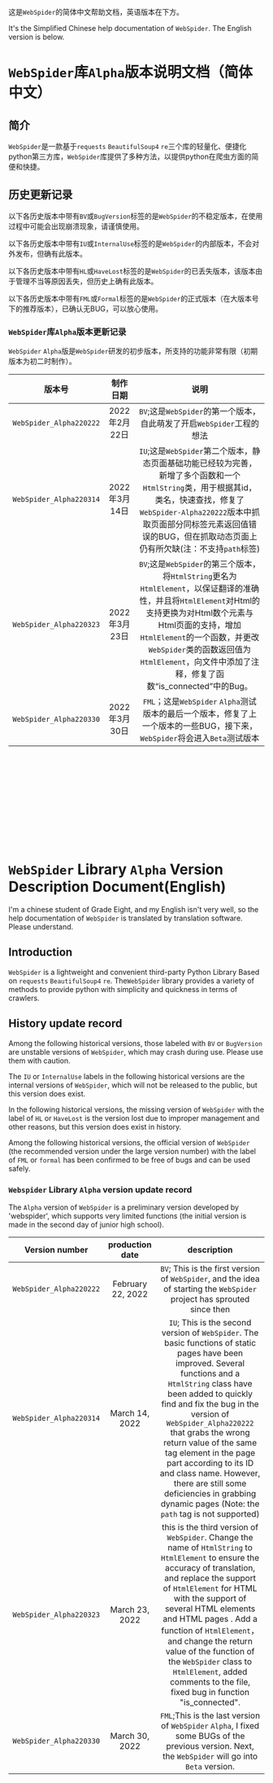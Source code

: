 这是`WebSpider`的简体中文帮助文档，英语版本在下方。

It's the Simplified Chinese help documentation of `WebSpider`. The English version is  below.


# `WebSpider`库`Alpha`版本说明文档（简体中文）

## 简介
`WebSpider`是一款基于`requests` `BeautifulSoup4` `re`三个库的轻量化、便捷化python第三方库，`WebSpider`库提供了多种方法，以提供python在爬虫方面的简便和快捷。

## 历史更新记录
以下各历史版本中带有`BV`或`BugVersion`标签的是`WebSpider`的不稳定版本，在使用过程中可能会出现崩溃现象，请谨慎使用。

以下各历史版本中带有`IU`或`InternalUse`标签的是`WebSpider`的内部版本，不会对外发布，但确有此版本。

以下各历史版本中带有`HL`或`HaveLost`标签的是`WebSpider`的已丢失版本，该版本由于管理不当等原因丢失，但历史上确有此版本。

以下各历史版本中带有`FML`或`Formal`标签的是`WebSpider`的正式版本（在大版本号下的推荐版本），已确认无BUG，可以放心使用。

### `WebSpider`库`Alpha`版本更新记录
`WebSpider` `Alpha`版是`WebSpider`研发的初步版本，所支持的功能非常有限（初期版本为初二时制作）。

|           版本号           |    制作日期    |                                                                                                      说明                                                                                                      |
|:-----------------------:|:----------:|:------------------------------------------------------------------------------------------------------------------------------------------------------------------------------------------------------------:|
| `WebSpider_Alpha220222` | 2022年2月22日 |                                                                               `BV`;这是`WebSpider`的第一个版本，自此萌发了开启`WebSpider`工程的想法                                                                               |
| `WebSpider_Alpha220314` | 2022年3月14日 |                        `IU`;这是`WebSpider`第二个版本，静态页面基础功能已经较为完善，新增了多个函数和一个`HtmlString`类，用于根据其id，类名，快速查找，修复了`WebSpider-Alpha220222`版本中抓取页面部分同标签元素返回值错误的BUG，但在抓取动态页面上仍有所欠缺(注：不支持`path`标签)                        |
| `WebSpider_Alpha220323` | 2022年3月23日 | `BV`;这是`WebSpider`的第三个版本，将`HtmlString`更名为`HtmlElement`，以保证翻译的准确性，并且将`HtmlElement`对Html的支持更换为对Html数个元素与Html页面的支持，增加`HtmlElement`的一个函数，并更改`WebSpider`类的函数返回值为`HtmlElement`，向文件中添加了注释，修复了函数“is_connected”中的Bug。 |
| `WebSpider_Alpha220330` | 2022年3月30日 |                                                             `FML`；这是`WebSpider` `Alpha`测试版本的最后一个版本，修复了上一个版本的一些BUG，接下来，`WebSpider`将会进入`Beta`测试版本                                                              |

<br/>
<br/>
<br/>
<br/>
<br/>
<br/>
<br/>
<br/>
<br/>
<br/>

# `WebSpider` Library `Alpha` Version Description Document(English)

I'm a chinese student of Grade Eight, and my English isn't very well, so the help documentation of `WebSpider` is translated by translation software. Please understand.

## Introduction

`WebSpider` is a lightweight and convenient third-party Python Library Based on `requests` `BeautifulSoup4` `re`. The`WebSpider` library provides a variety of methods to provide python with simplicity and quickness in terms of crawlers.

## History update record

Among the following historical versions, those labeled with `BV` or `BugVersion` are unstable versions of `WebSpider`, which may crash during use. Please use them with caution.

The `IU` or `InternalUse` labels in the following historical versions are the internal versions of `WebSpider`, which will not be released to the public, but this version does exist.

In the following historical versions, the missing version of `WebSpider` with the label of `HL` or `HaveLost` is the version lost due to improper management and other reasons, but this version does exist in history.

Among the following historical versions, the official version of `WebSpider` (the recommended version under the large version number) with the label of `FML` or `formal` has been confirmed to be free of bugs and can be used safely.

### `Webspider` Library `Alpha` version update record

The `Alpha` version of `WebSpider` is a preliminary version developed by 'webspider', which supports very limited functions (the initial version is made in the second day of junior high school).



|      Version number      |  production date  |                                                                                                                                                                                                                                description                                                                                                                                                                                                                                |
|:------------------------:|:-----------------:|:-------------------------------------------------------------------------------------------------------------------------------------------------------------------------------------------------------------------------------------------------------------------------------------------------------------------------------------------------------------------------------------------------------------------------------------------------------------------------:|
| `WebSpider_Alpha220222`  | February 22, 2022 |                                                                                                                                                                         `BV`; This is the first version of `WebSpider`, and the idea of starting the `WebSpider` project has sprouted since then                                                                                                                                                                          |
| `WebSpider_Alpha220314 ` |  March 14, 2022   | `IU`; This is the second version of `WebSpider`. The basic functions of static pages have been improved. Several functions and a `HtmlString` class have been added to quickly find and fix the bug in the version of `WebSpider_Alpha220222` that grabs the wrong return value of the same tag element in the page part according to its ID and class name. However, there are still some deficiencies in grabbing dynamic pages (Note: the `path` tag is not supported) |
| `WebSpider_Alpha220323 ` |  March 23, 2022   |                  this is the third version of `WebSpider`. Change the name of `HtmlString` to `HtmlElement` to ensure the accuracy of translation, and replace the support of `HtmlElement` for HTML with the support of several HTML elements and HTML pages . Add a function of `HtmlElement`，and change the return value of the function of the `WebSpider` class to `HtmlElement`, added comments to the file, fixed bug in function "is_connected".                  |
| `WebSpider_Alpha220330` |  March 30, 2022   |                                                                                                                                                           `FML`;This is the last version of `WebSpider` `Alpha`, I fixed some BUGs of the previous version. Next, the `WebSpider` will go into `Beta` version.                                                                                                                                                            |
